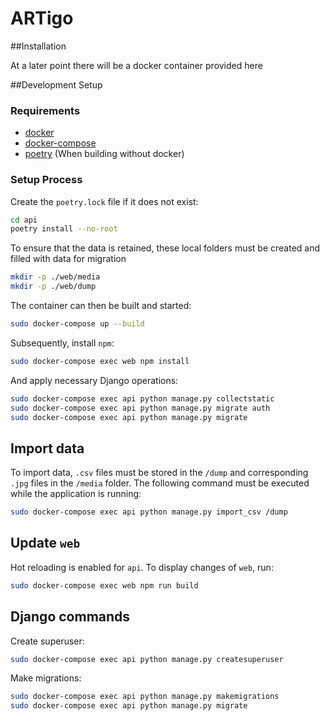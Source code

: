 # ARTigo


##Installation

At a later point there will be a docker container provided here

##Development Setup

### Requirements
* [docker](https://docs.docker.com/get-docker/)
* [docker-compose](https://docs.docker.com/compose/install/)
* [poetry](https://pypi.org/project/poetry/) (When building without docker)

### Setup Process
Create the `poetry.lock` file if it does not exist:
```sh
cd api
poetry install --no-root
```

To ensure that the data is retained, these local folders must be created and filled with data for migration
```sh
mkdir -p ./web/media
mkdir -p ./web/dump
```

The container can then be built and started:
```sh
sudo docker-compose up --build
```

Subsequently, install `npm`:
```sh
sudo docker-compose exec web npm install
```

And apply necessary Django operations:
```sh
sudo docker-compose exec api python manage.py collectstatic
sudo docker-compose exec api python manage.py migrate auth
sudo docker-compose exec api python manage.py migrate
```

## Import data
To import data, `.csv` files must be stored in the `/dump` and corresponding `.jpg` files in the `/media` folder. The following command must be executed while the application is running:
```sh
sudo docker-compose exec api python manage.py import_csv /dump
```

## Update `web`
Hot reloading is enabled for `api`. To display changes of `web`, run:
```sh
sudo docker-compose exec web npm run build
```

## Django commands
Create superuser:
```sh
sudo docker-compose exec api python manage.py createsuperuser
```

Make migrations:
```sh
sudo docker-compose exec api python manage.py makemigrations
sudo docker-compose exec api python manage.py migrate
```